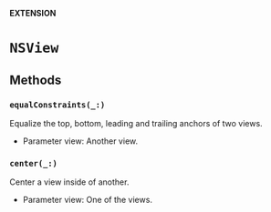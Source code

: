 **EXTENSION**

# `NSView`

## Methods
### `equalConstraints(_:)`

Equalize the top, bottom, leading and trailing anchors of two views.
- Parameter view: Another view.

### `center(_:)`

Center a view inside of another.
- Parameter view: One of the views.

